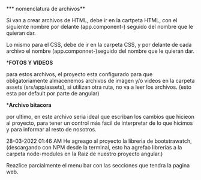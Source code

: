 *** nomenclatura de archivos**

Si van a crear archivos de HTML, debe ir en la cartpeta HTML, con el siguiente nombre por delante (app.component-) seguido del nombre que le quieran dar.

Lo mismo para el CSS, debe de ir en la carpeta CSS, y por delante de cada archivo el nombre (app.componnet-)seguido del nombre que le quieran dar.

***FOTOS Y VIDEOS**

para estos archivos, el proyecto esta configurado para que obligatoriamente almacenemos archivos de imagen y/o videos en la carpeta assets  (srs/app/assets), si utilizan otra ruta, no va a leer los archivos. (esto esta por default por parte de angular)


***Archivo bitacora**

por ultimo, en este archivo seria ideal que escriban los cambios que hicieon al proyecto, para tener un control más facil de interpretar de lo que hicimos y para informar al resto de nosotros. 



28-03-2022    01:46 AM
    He agreago al proyecto la libreria de bootstrawatch, (descargando con NPM desde la terminal, esto ha agrefao librerias a la carpeta node-modules en la Raiz de nuestro proyecto angular.)

Reazlice parcialmente el menu bar con las secciones que tendra
la pagina web. 
